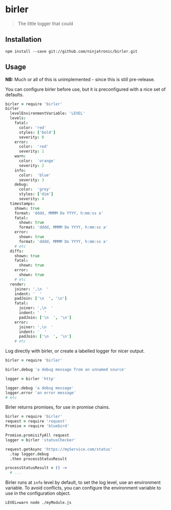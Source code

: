 # birler

> The little logger that could

## Installation

```
npm install --save git://github.com/ninjatronic/birler.git
```

## Usage

**NB:** Much or all of this is unimplemented - since this is still pre-release.

You can configure birler before use, but it is preconfigured with a nice set of
defaults.

```coffeescript
birler = require 'birler'
birler
  levelEnvironmentVariable: 'LEVEL'
  levels:
    fatal:
      color: 'red'
      styles: ['bold']
      severity: 0
    error:
      color:  'red'
      severity: 1
    warn:
      color:  'orange'
      severity: 2
    info:
      color:  'blue'
      severity: 3
    debug:
      color:  'grey'
      styles: ['dim']
      severity: 4
  timestamps:
    shown: true
    format: 'dddd, MMMM Do YYYY, h:mm:ss a'
    fatal:
      shown: true
      format: 'dddd, MMMM Do YYYY, h:mm:ss a'
    error:
      shown: true
      format: 'dddd, MMMM Do YYYY, h:mm:ss a'
    # etc
  diffs:
    shown: true
    fatal:
      shown: true
    error:
      shown: true
    # etc
  render:
    joiner: ',\n  '
    indent: '  '
    padJoin: ['\n  ', '\n']
    fatal:
      joiner: ',\n  '
      indent: '  '
      padJoin: ['\n  ', '\n']
    error:
      joiner: ',\n  '
      indent: '  '
      padJoin: ['\n  ', '\n']
    # etc


```

Log directly with birler, or create a labelled logger for nicer output.

```coffeescript
birler = require 'birler'

birler.debug 'a debug message from an unnamed source'

logger = birler 'http'

logger.debug 'a debug message'
logger.error 'an error message'
# etc
```

Birler returns promises, for use in promise chains.

```coffeescript
birler = require 'birler'
request = require 'request'
Promise = require 'bluebird'

Promise.promisifyAll request
logger = birler 'statusChecker'

request.getAsync 'https://myService.com/status'
  .tap logger.debug
  .then processStatusResult

processStatusResult = () ->
  # ...

```

Birler runs at `info` level by default, to set the log level, use an environment
variable. To avoid conflicts, you can configure the environment variable to use
in the configuration object.

```
LEVEL=warn node ./myModule.js
```
